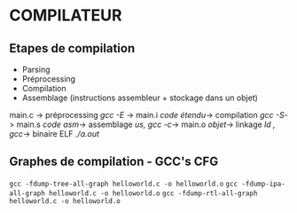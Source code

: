 # COMPILATEUR

## Etapes de compilation
- Parsing
- Préprocessing
- Compilation
- Assemblage (instructions assembleur + stockage dans un objet)

main.c -> préprocessing *gcc -E* -> main.i *code étendu*-> compilation *gcc -S*-> main.s *code asm*-> assemblage *us, gcc -c*-> main.o *objet*-> linkage *ld , gcc*-> binaire ELF *./a.out*


## Graphes de compilation - GCC's CFG
```gcc -fdump-tree-all-graph helloworld.c -o helloworld.o``` 
```gcc -fdump-ipa-all-graph helloworld.c -o helloworld.o``` 
```gcc -fdump-rtl-all-graph helloworld.c -o helloworld.o``` 

